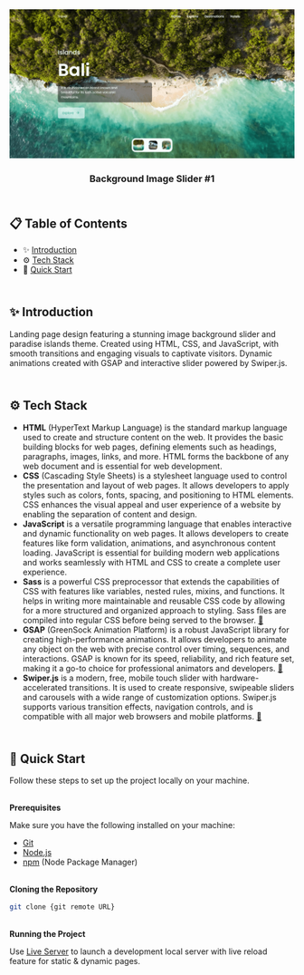 <div align="center">
    <a href="https://background-img-slider.vercel.app" target="_blank">
      <img src="design/preview.png" alt="Project Banner">
    </a>
  <h3 align="center">Background Image Slider #1</h3>
</div>

##  <br /> 📋 <a name="table">Table of Contents</a>

- ✨ [Introduction](#introduction)
- ⚙️ [Tech Stack](#tech-stack)
- 🚀 [Quick Start](#quick-start)

##  <br /> <a name="introduction">✨ Introduction</a>

Landing page design featuring a stunning image background slider and paradise islands theme. Created using HTML, CSS, and JavaScript, with smooth transitions and engaging visuals to captivate visitors. Dynamic animations created with GSAP and interactive slider powered by Swiper.js.

##  <br /> <a name="tech-stack">⚙️ Tech Stack</a>

- **HTML** (HyperText Markup Language) is the standard markup language used to create and structure content on the web. It provides the basic building blocks for web pages, defining elements such as headings, paragraphs, images, links, and more. HTML forms the backbone of any web document and is essential for web development.
- **CSS** (Cascading Style Sheets) is a stylesheet language used to control the presentation and layout of web pages. It allows developers to apply styles such as colors, fonts, spacing, and positioning to HTML elements. CSS enhances the visual appeal and user experience of a website by enabling the separation of content and design.
- **JavaScript** is a versatile programming language that enables interactive and dynamic functionality on web pages. It allows developers to create features like form validation, animations, and asynchronous content loading. JavaScript is essential for building modern web applications and works seamlessly with HTML and CSS to create a complete user experience.
- **Sass** is a powerful CSS preprocessor that extends the capabilities of CSS with features like variables, nested rules, mixins, and functions. It helps in writing more maintainable and reusable CSS code by allowing for a more structured and organized approach to styling. Sass files are compiled into regular CSS before being served to the browser. [📄](https://sass-lang.com/documentation)
- **GSAP** (GreenSock Animation Platform) is a robust JavaScript library for creating high-performance animations. It allows developers to animate any object on the web with precise control over timing, sequences, and interactions. GSAP is known for its speed, reliability, and rich feature set, making it a go-to choice for professional animators and developers. [📄](https://gsap.com/docs/v3/)
- **Swiper.js** is a modern, free, mobile touch slider with hardware-accelerated transitions. It is used to create responsive, swipeable sliders and carousels with a wide range of customization options. Swiper.js supports various transition effects, navigation controls, and is compatible with all major web browsers and mobile platforms. [📄](https://swiperjs.com/get-started)

## <br /> <a name="quick-start">🚀 Quick Start</a>

Follow these steps to set up the project locally on your machine.

<br/>**Prerequisites**

Make sure you have the following installed on your machine:

- [Git](https://git-scm.com/)
- [Node.js](https://nodejs.org/en)
- [npm](https://www.npmjs.com/) (Node Package Manager)

<br/>**Cloning the Repository**

```bash
git clone {git remote URL}
```

<br/>**Running the Project**

Use [Live Server](https://marketplace.visualstudio.com/items?itemName=ritwickdey.LiveServer)
to launch a development local server with live reload feature for static & dynamic pages.
